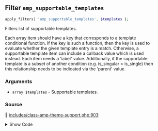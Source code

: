 ## Filter `amp_supportable_templates`

```php
apply_filters( 'amp_supportable_templates', $templates );
```

Filters list of supportable templates.

Each array item should have a key that corresponds to a template conditional function. If the key is such a function, then the key is used to evaluate whether the given template entry is a match. Otherwise, a supportable template item can include a callback value which is used instead. Each item needs a &#039;label&#039; value. Additionally, if the supportable template is a subset of another condition (e.g. is_singular &gt; is_single) then this relationship needs to be indicated via the &#039;parent&#039; value.

### Arguments

* `array $templates` - Supportable templates.

### Source

:link: [includes/class-amp-theme-support.php:903](../../includes/class-amp-theme-support.php#L903)

<details>
<summary>Show Code</summary>

```php
$templates = apply_filters( 'amp_supportable_templates', $templates );
```

</details>
